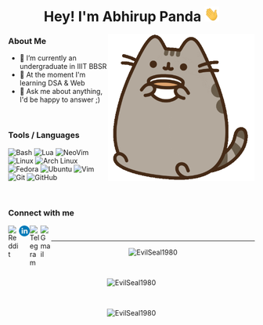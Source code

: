 <h1 align="center">Hey! I'm Abhirup Panda <img src="https://raw.githubusercontent.com/EvilSeal1980/EvilSeal1980/main/assets/hi.gif?raw=true" width="30px" height="30px"></h1>

<img align="right" height=300px width=300px alt="Catpuccino gif" src="https://raw.githubusercontent.com/EvilSeal1980/EvilSeal1980/main/assets/catpuccino.gif" />

### About Me

-   🔭 I’m currently an undergraduate in IIIT BBSR
-   🌱 At the moment I'm learning DSA & Web
-   💬 Ask me about anything, I'd be happy to answer ;)

&nbsp;

### Tools / Languages

<!-- Icons: https://simpleicons.org/ -->

![Bash](https://img.shields.io/badge/-Bash-05122A?style=for-the-badge&color=302d41&logo=gnu-bash&logoColor=4EAA25)
![Lua](https://img.shields.io/badge/-Lua-05122A?style=for-the-badge&color=302d41&logo=lua&logoColor=0062cc)
![NeoVim](https://img.shields.io/badge/-NeoVim-05122A?style=for-the-badge&color=302d41&logo=neovim&logoColor=4b9e4b)
![Linux](https://img.shields.io/badge/-Linux-05122A?style=for-the-badge&color=302d41&logo=linux&logoColor=dfb914)
![Arch Linux](https://img.shields.io/badge/-Arch-05122A?style=for-the-badge&color=302d41&logo=archlinux&logoColor=3399cc)
![Fedora](https://img.shields.io/badge/-Fedora-05122A?style=for-the-badge&color=302d41&logo=fedora&logoColor=294172)
![Ubuntu](https://img.shields.io/badge/-Ubuntu-05122A?style=for-the-badge&color=302d41&logo=ubuntu&logoColor=d64613)
![Vim](https://img.shields.io/badge/-Vim-05122A?style=for-the-badge&color=302d41&logo=vim&logoColor=4EAA25)
![Git](https://img.shields.io/badge/-Git-05122A?style=for-the-badge&color=302d41&logo=git)
![GitHub](https://img.shields.io/badge/-GitHub-05122A?style=for-the-badge&color=302d41&logo=github)

&nbsp;

### Connect with me

[<img align="left" alt="Reddit" width="22px" src="https://cdn.icon-icons.com/icons2/1195/PNG/512/1490889653-reddit_82537.png" />][reddit]
[<img align="left" alt="Linkedin" width="22px" src="https://raw.githubusercontent.com/EvilSeal1980/EvilSeal1980/main/assets/linkedin_icon-icons.com_65929.png" />][linkedin]
[<img align="left" alt="Telegram" width="22px" src="https://cdn.icon-icons.com/icons2/923/PNG/512/telegram_icon-icons.com_72055.png" />][telegram]
[<img align="left" alt="Gmail" width="22px" src="https://cdn.icon-icons.com/icons2/2429/PNG/512/gmail_logo_icon_147283.png" />][gmail]

&nbsp;

[gmail]: mailto:evilseal09@gmail.com
[reddit]: https://www.reddit.com/user/EvilSeal_1980
[telegram]: https://t.me/evil_seal
[linkedin]: https://www.linkedin.com/in/abhirup-panda-a40020214/

---

<!-- Stats-->

<p align="center"><img src="https://github-readme-stats.vercel.app/api/top-langs?username=EvilSeal1980&show_icons=true&locale=en&layout=compact" alt="EvilSeal1980" /></p>
<br>
<p align="center"><img src="https://github-readme-stats.vercel.app/api?username=EvilSeal1980&show_icons=true&locale=en" alt="EvilSeal1980" /></p>
<br>
<p align="center"><img src="https://github-readme-streak-stats.herokuapp.com/?user=EvilSeal1980&" alt="EvilSeal1980" /></p>
